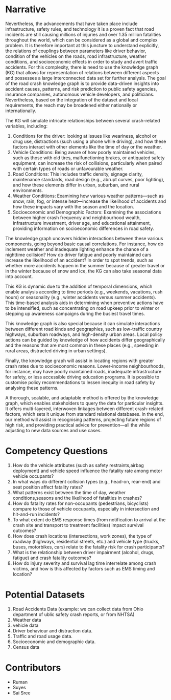 # Narrative
Nevertheless, the advancements that have taken place include infrastructure, safety rules, and technology it is a proven fact that road incidents are still causing millions of injuries and over 1.35 million fatalities throughout the world, which can be considered as a global and complex problem. It is therefore important at this juncture to understand explicitly, the relations of couplings between parameters like driver behavior, condition of the vehicles on the roads, road infrastructure, weather conditions, and socioeconomic effects in order to study and avert traffic accidents. For this complexity, there is need to use the knowledge graph (KG) that allows for representation of relations between different aspects and possesses a large interconnected data set for further analysis.
The goal of the road crash knowledge graph is to provide data-driven insights into accident causes, patterns, and risk prediction to public safety agencies, insurance companies, autonomous vehicle developers, and politicians. Nevertheless, based on the integration of the dataset and local requirements, the reach may be broadened either nationally or internationally.

The KG will simulate intricate relationships between several crash-related variables, including:

1) Conditions for the driver: looking at issues like weariness, alcohol or drug use, distractions (such using a phone while driving), and how these factors interact with other elements like the time of day or the weather.
2) Vehicle Conditions: Being aware of how poorly maintained vehicles, such as those with old tires, malfunctioning brakes, or antiquated safety equipment, can increase the risk of collisions, particularly when paired with certain types of roads or unfavourable weather.
3) Road Conditions: This includes traffic density, signage clarity, maintenance standards, road design (e.g., abrupt curves, poor lighting), and how these elements differ in urban, suburban, and rural environments.
4) Weather Conditions: Examining how various weather patterns—such as snow, rain, fog, or intense heat—increase the likelihood of accidents and how these impacts vary with the season and the location.
5) Socioeconomic and Demographic Factors: Examining the associations between higher crash frequency and neighbourhood wealth, infrastructure investment, driver age, and educational attainment, providing information on socioeconomic differences in road safety.

The knowledge graph uncovers hidden interactions between these various components, going beyond basic causal correlations. For instance, how do inclement weather and inadequate lighting enhance the chance of a nighttime collision? How do driver fatigue and poorly maintained cars increase the likelihood of an accident? In order to spot trends, such as whether more accidents happen in the summer because of greater travel or in the winter because of snow and ice, the KG can also take seasonal data into account.

This KG is dynamic due to the addition of temporal dimensions, which enable analysis according to time periods (e.g., weekends, vacations, rush hours) or seasonality (e.g., winter accidents versus summer accidents). This time-based analysis aids in determining when preventive actions have to be intensified, such as concentrating on road upkeep prior to winter or stepping up awareness campaigns during the busiest travel times.

This knowledge graph is also special because it can simulate interactions between different road kinds and geographies, such as low-traffic country highways, suburban roadways, and high-density urban areas. Local policy actions can be guided by knowledge of how accidents differ geographically and the reasons that are most common in these places (e.g., speeding in rural areas, distracted driving in urban settings).

Finally, the knowledge graph will assist in locating regions with greater crash rates due to socioeconomic reasons. Lower-income neighbourhoods, for instance, may have poorly maintained roads, inadequate infrastructure for safety, or less accessible driving education programs. It is possible to customise policy recommendations to lessen inequity in road safety by analysing these patterns.

A thorough, scalable, and adaptable method is offered by the knowledge graph, which enables stakeholders to query the data for particular insights. It offers multi-layered, interwoven linkages between different crash-related factors, which sets it unique from standard relational databases. In the end, our method will assist in recognising patterns, projecting future regions of high risk, and providing practical advice for prevention—all the while adjusting to new data sources and use cases.


#  Competency Questions
1. How do the vehicle attributes (such as safety restraints,airbag deployment) and vehicle speed influence the fatality rate among motor vehicle occupants?
2. In what ways do different collision types (e.g., head-on, rear-end) and seat position affect fatality rates?
3. What patterns exist between the time of day, weather conditions,seasons and the likelihood of fatalities in crashes?
4. How do fatality rates for non-occupants (pedestrians, bicyclists) compare to those of vehicle occupants, especially in intersection and hit-and-run incidents?
5. To what extent do EMS response times (from notification to arrival at the crash site and transport to treatment facilities) impact survival outcomes?
6. How does crash locations (intersections, work zones), the type of roadway (highways, residential streets, etc.) and vehicle type (trucks, buses, motorbikes, cars) relate to the fatality risk for crash participants?
7. What is the relationship between driver impairment (alcohol, drugs, fatigue) and crash fatality outcomes?
8. How do injury severity and survival lag time interrelate among crash victims, and how is this affected by factors such as EMS timing and location?


#  Potential Datasets 
1. Road Accidents Data (example: we can collect data from Ohio department of ublic safety crash reports, or from NHTSA) 
2. Weather data
4. vehicle data
5. Driver behaviour and distraction data.
6. Traffic and road usage data.
7. Socioeconomic and demographic data.
8. Census data

#  Contributors
* Ruman
* Suyes
* Sai Sree



